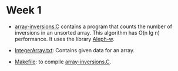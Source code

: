 # Week 1

- [array-inversions.C](array-inversions.C) contains a program that counts the number of inversions
  in an unsorted array. This algorithm has O(n lg n) performance. It uses the library
  [Aleph-w](https://sourceforge.net/projects/aleph-w/).

- [IntegerArray.txt](IntegerArray.txt): Contains given data for an array.

- [Makefile](Makefile): to compile [array-inversions.C](array-inversions.C).
